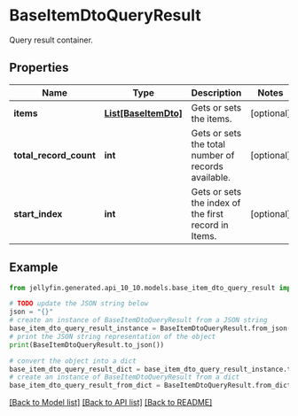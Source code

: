 # BaseItemDtoQueryResult

Query result container.

## Properties

Name | Type | Description | Notes
------------ | ------------- | ------------- | -------------
**items** | [**List[BaseItemDto]**](BaseItemDto.md) | Gets or sets the items. | [optional] 
**total_record_count** | **int** | Gets or sets the total number of records available. | [optional] 
**start_index** | **int** | Gets or sets the index of the first record in Items. | [optional] 

## Example

```python
from jellyfin.generated.api_10_10.models.base_item_dto_query_result import BaseItemDtoQueryResult

# TODO update the JSON string below
json = "{}"
# create an instance of BaseItemDtoQueryResult from a JSON string
base_item_dto_query_result_instance = BaseItemDtoQueryResult.from_json(json)
# print the JSON string representation of the object
print(BaseItemDtoQueryResult.to_json())

# convert the object into a dict
base_item_dto_query_result_dict = base_item_dto_query_result_instance.to_dict()
# create an instance of BaseItemDtoQueryResult from a dict
base_item_dto_query_result_from_dict = BaseItemDtoQueryResult.from_dict(base_item_dto_query_result_dict)
```
[[Back to Model list]](../README.md#documentation-for-models) [[Back to API list]](../README.md#documentation-for-api-endpoints) [[Back to README]](../README.md)



